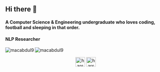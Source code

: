 ## Hi there 👋
#### A Computer Science & Engineering undergraduate who loves coding, football and sleeping in that order. 
#### NLP Researcher

<img align="left" src="https://github-readme-stats.vercel.app/api/top-langs/?username=macabdul9&layout=compact&hide=html&theme=onedark" alt="macabdul9" />

<img align="center" src="https://github-readme-stats.vercel.app/api?username=macabdul9&show_icons=true&theme=onedark" alt="macabdul9" />

<p align="center">
</a>
<a href="https://twitter.com/MacAbdul9" target="blank"><img align="center" src="https://cdn.jsdelivr.net/npm/simple-icons@3.0.1/icons/twitter.svg" alt="harsh_casper" height="30" width="30" /></a>
<a href="https://www.linkedin.com/in/linkab/" target="blank"><img align="center" src="https://cdn.jsdelivr.net/npm/simple-icons@3.0.1/icons/linkedin.svg" alt="harshcasper" height="30" width="30" /></a>


